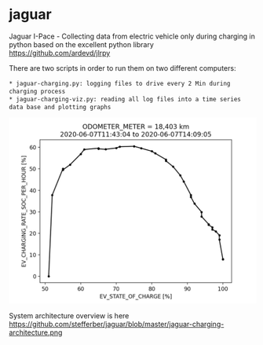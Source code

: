 # jaguar
Jaguar I-Pace - Collecting data from electric vehicle only during charging
in python based on the excellent python library https://github.com/ardevd/jlrpy

There are two scripts in order to run them on two different computers:

	* jaguar-charging.py: logging files to drive every 2 Min during charging process
	* jaguar-charging-viz.py: reading all log files into a time series data base and plotting graphs

![](https://github.com/stefferber/jaguar/blob/master/Figure_176.png)  


System architecture overview is here https://github.com/stefferber/jaguar/blob/master/jaguar-charging-architecture.png 
